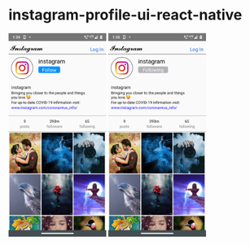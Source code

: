 # instagram-profile-ui-react-native

<img src="assets/Screenshot_20210420-133542.png" height="400" >  <img src="assets/Screenshot_20210420-133549.png" height="400" >
